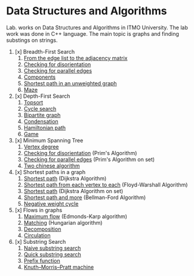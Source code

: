 # Data Structures and Algorithms

Lab. works on Data Structures and Algorithms in ITMO University. The lab work was done in C++ language. The main topic is graphs and finding substings on strings.

1. [x] Breadth-First Search
    1. [From the edge list to the adjacency matrix](https://github.com/I-SER-I/ITMO-Algorithms-2-sem/blob/master/Lab%201/A.cpp)
    2. [Checking for disorientation](https://github.com/I-SER-I/ITMO-Algorithms-2-sem/blob/master/Lab%201/B.cpp)
    3. [Checking for parallel edges](https://github.com/I-SER-I/ITMO-Algorithms-2-sem/blob/master/Lab%201/C.cpp)
    4. [Components](https://github.com/I-SER-I/ITMO-Algorithms-2-sem/blob/master/Lab%201/D.cpp)
    5. [Shortest path in an unweighted graph](https://github.com/I-SER-I/ITMO-Algorithms-2-sem/blob/master/Lab%201/E.cpp)
    6. [Maze](https://github.com/I-SER-I/ITMO-Algorithms-2-sem/blob/master/Lab%201/F.cpp)
2. [x] Depth-First Search
    1. [Topsort](https://github.com/I-SER-I/ITMO-Algorithms-2-sem/blob/master/Lab%202/A.cpp)
    2. [Cycle search](https://github.com/I-SER-I/ITMO-Algorithms-2-sem/blob/master/Lab%202/B.cpp)
    3. [Bipartite graph](https://github.com/I-SER-I/ITMO-Algorithms-2-sem/blob/master/Lab%202/C.cpp)
    4. [Сondensation](https://github.com/I-SER-I/ITMO-Algorithms-2-sem/blob/master/Lab%202/D.cpp)
    5. [Hamiltonian path](https://github.com/I-SER-I/ITMO-Algorithms-2-sem/blob/master/Lab%202/E.cpp)
    6. [Game](https://github.com/I-SER-I/ITMO-Algorithms-2-sem/blob/master/Lab%202/F.cpp)
3. [x] Minimum Spanning Tree
    1. [Vertex degree](https://github.com/I-SER-I/ITMO-Algorithms-2-sem/blob/master/Lab%203/A.cpp)
    2. [Checking for disorientation](https://github.com/I-SER-I/ITMO-Algorithms-2-sem/blob/master/Lab%203/B.cpp) (Prim's Algorithm)
    3. [Checking for parallel edges](https://github.com/I-SER-I/ITMO-Algorithms-2-sem/blob/master/Lab%203/C.cpp) (Prim's Algorithm on set)
    4. [Two chinese algorithm](https://github.com/I-SER-I/ITMO-Algorithms-2-sem/blob/master/Lab%203/D.cpp)
4. [x] Shortest paths in a graph
    1. [Shortest path](https://github.com/I-SER-I/ITMO-Algorithms-2-sem/blob/master/Lab%204/A.cpp) (Dijkstra Algorithm)
    2. [Shortest path from each vertex to each](https://github.com/I-SER-I/ITMO-Algorithms-2-sem/blob/master/Lab%204/B.cpp) (Floyd-Warshall Algorithm)
    3. [Shortest path](https://github.com/I-SER-I/ITMO-Algorithms-2-sem/blob/master/Lab%204/C.cpp) (Dijkstra Algorithm on set)
    4. [Shortest path and more](https://github.com/I-SER-I/ITMO-Algorithms-2-sem/blob/master/Lab%204/D.cpp) (Bellman-Ford Algorithm)
    5. [Negative weight cycle](https://github.com/I-SER-I/ITMO-Algorithms-2-sem/blob/master/Lab%204/E.cpp)
5. [x] Flows in graphs
    1. [Maximum flow](https://github.com/I-SER-I/ITMO-Algorithms-2-sem/blob/master/Lab%205/A.cpp) (Edmonds-Karp algorithm)
    2. [Matching](https://github.com/I-SER-I/ITMO-Algorithms-2-sem/blob/master/Lab%205/B.cpp) (Hungarian algorithm)
    3. [Decomposition](https://github.com/I-SER-I/ITMO-Algorithms-2-sem/blob/master/Lab%205/C.cpp)
    4. [Circulation](https://github.com/I-SER-I/ITMO-Algorithms-2-sem/blob/master/Lab%205/D.cpp)
6. [x] Substring Search
    1. [Naive substring search](https://github.com/I-SER-I/ITMO-Algorithms-2-sem/blob/master/Lab%206/A.scala)
    2. [Quick substring search](https://github.com/I-SER-I/ITMO-Algorithms-2-sem/blob/master/Lab%206/B.cs)
    3. [Prefix function](https://github.com/I-SER-I/ITMO-Algorithms-2-sem/blob/master/Lab%206/C.rb)
    4. [Knuth–Morris–Pratt machine](https://github.com/I-SER-I/ITMO-Algorithms-2-sem/blob/master/Lab%206/D.kt)
